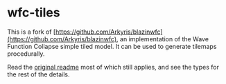 
# wfc-tiles

This is a fork of [https://github.com/Arkyris/blazinwfc](https://github.com/Arkyris/blazinwfc),
an implementation of the Wave Function Collapse simple tiled model. It can be
used to generate tilemaps procedurally.

Read the [original readme](https://github.com/Arkyris/blazinwfc#readme) most of
which still applies, and see the types for the rest of the details.